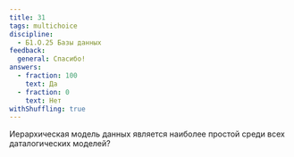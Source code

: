 ```yaml
---
title: 31
tags: multichoice
discipline:
  - Б1.О.25 Базы данных
feedback:
  general: Спасибо!
answers:
  - fraction: 100
    text: Да
  - fraction: 0
    text: Нет
withShuffling: true
---
```


Иерархическая модель данных является наиболее простой среди всех даталогических моделей?